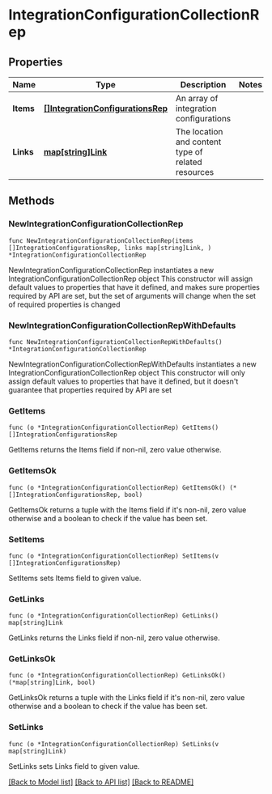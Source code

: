 # IntegrationConfigurationCollectionRep

## Properties

Name | Type | Description | Notes
------------ | ------------- | ------------- | -------------
**Items** | [**[]IntegrationConfigurationsRep**](IntegrationConfigurationsRep.md) | An array of integration configurations | 
**Links** | [**map[string]Link**](Link.md) | The location and content type of related resources | 

## Methods

### NewIntegrationConfigurationCollectionRep

`func NewIntegrationConfigurationCollectionRep(items []IntegrationConfigurationsRep, links map[string]Link, ) *IntegrationConfigurationCollectionRep`

NewIntegrationConfigurationCollectionRep instantiates a new IntegrationConfigurationCollectionRep object
This constructor will assign default values to properties that have it defined,
and makes sure properties required by API are set, but the set of arguments
will change when the set of required properties is changed

### NewIntegrationConfigurationCollectionRepWithDefaults

`func NewIntegrationConfigurationCollectionRepWithDefaults() *IntegrationConfigurationCollectionRep`

NewIntegrationConfigurationCollectionRepWithDefaults instantiates a new IntegrationConfigurationCollectionRep object
This constructor will only assign default values to properties that have it defined,
but it doesn't guarantee that properties required by API are set

### GetItems

`func (o *IntegrationConfigurationCollectionRep) GetItems() []IntegrationConfigurationsRep`

GetItems returns the Items field if non-nil, zero value otherwise.

### GetItemsOk

`func (o *IntegrationConfigurationCollectionRep) GetItemsOk() (*[]IntegrationConfigurationsRep, bool)`

GetItemsOk returns a tuple with the Items field if it's non-nil, zero value otherwise
and a boolean to check if the value has been set.

### SetItems

`func (o *IntegrationConfigurationCollectionRep) SetItems(v []IntegrationConfigurationsRep)`

SetItems sets Items field to given value.


### GetLinks

`func (o *IntegrationConfigurationCollectionRep) GetLinks() map[string]Link`

GetLinks returns the Links field if non-nil, zero value otherwise.

### GetLinksOk

`func (o *IntegrationConfigurationCollectionRep) GetLinksOk() (*map[string]Link, bool)`

GetLinksOk returns a tuple with the Links field if it's non-nil, zero value otherwise
and a boolean to check if the value has been set.

### SetLinks

`func (o *IntegrationConfigurationCollectionRep) SetLinks(v map[string]Link)`

SetLinks sets Links field to given value.



[[Back to Model list]](../README.md#documentation-for-models) [[Back to API list]](../README.md#documentation-for-api-endpoints) [[Back to README]](../README.md)



